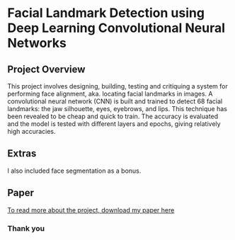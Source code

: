 # Facial Landmark Detection using Deep Learning Convolutional Neural Networks

## Project Overview
This project involves designing, building, testing and critiquing a system for performing face alignment, aka. locating facial landmarks in images. A convolutional neural network (CNN) is built and trained to detect 68 facial landmarks: the jaw silhouette, eyes, eyebrows, and lips. This technique has been revealed to be cheap and quick to train. The accuracy is evaluated and the model is tested with different layers and epochs, giving relatively high accuracies.

## Extras
I also included face segmentation as a bonus.

## Paper
[To read more about the project, download my paper here](https://drive.google.com/file/d/1YKXD1_KaP7d1fJE6u6MBLf-O8ARK7mYL/view?usp=sharing)

### Thank you
